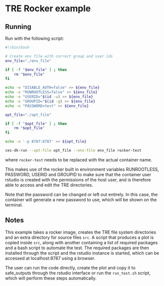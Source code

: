 # TRE Rocker example

## Running

Run with the following script:

``` bash
#!/bin/bash

# Create env file with correct group and user ids
env_file="./env_file"

if [ -f "$env_file" ] ; then
    rm "$env_file"
fi

echo -e "DISABLE_AUTH=false" >> ${env_file}
echo -e "RUNROOTLESS=false" >> ${env_file}
echo -e "USERID="$(id -u) >> ${env_file}
echo -e "GROUPID="$(id -g) >> ${env_file}
echo -e "PASSWORD=test" >> ${env_file}

opt_file="./opt_file"

if [ -f "$opt_file" ] ; then
	rm "$opt_file"
fi

echo -e '-p 8787:8787' >> ${opt_file}

ces-dk-run --opt-file opt_file --env-file env_file rocker-test
```

where `rocker-test` needs to be replaced with the actual container name.

This makes use of the rocker built in environment variables RUNROOTLESS, PASSWORD, USERID and GROUPID to make sure that the container user rstudio is created with the permissions of the host user, and is therefore able to access and edit the TRE directories. 

Note that the password can be changed or left out entirely. In this case, the container will generate a new password to use, which will be shown on the terminal.

## Notes

This example takes a rocker image, creates the TRE file system directories and an extra directory for source files `src`. A script that produces a plot is copied inside `src`, along with another containing a list of required packages and a bash script to automate the test. The required packages are then installed through the script and the rstudio instance is started, which can be accessed at localhost:8787 using a browser. 

The user can run the code directly, create the plot and copy it to safe_outputs through the rstudio interface or run the `run_test.sh` script, which will perform these steps automatically. 